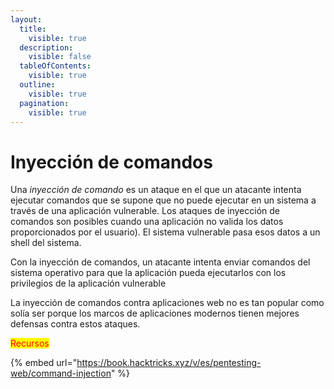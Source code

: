 ```yaml
---
layout:
  title:
    visible: true
  description:
    visible: false
  tableOfContents:
    visible: true
  outline:
    visible: true
  pagination:
    visible: true
---
```


# Inyección de comandos

Una _inyección de comando_ es un ataque en el que un atacante intenta ejecutar comandos que se supone que no puede ejecutar en un sistema a través de una aplicación vulnerable. Los ataques de inyección de comandos son posibles cuando una aplicación no valida los datos proporcionados por el usuario). El sistema vulnerable pasa esos datos a un shell del sistema.

Con la inyección de comandos, un atacante intenta enviar comandos del sistema operativo para que la aplicación pueda ejecutarlos con los privilegios de la aplicación vulnerable

La inyección de comandos contra aplicaciones web no es tan popular como solía ser porque los marcos de aplicaciones modernos tienen mejores defensas contra estos ataques.&#x20;

<mark style="color:red;">Recursos</mark>

{% embed url="https://book.hacktricks.xyz/v/es/pentesting-web/command-injection" %}
